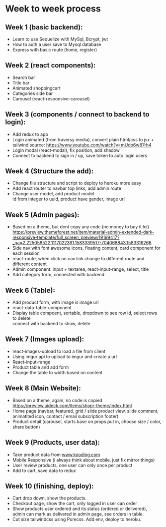 # Week to week process
## Week 1 (basic backend): 
* Learn to use Sequelize with MySql, Bcrypt, jwt
* How to auth a user save to Mysql database
* Express with basic route (home, register)
## Week 2 (react components):
* Search bar
* Title bar
* Animated shoppingcart
* Categories side bar
* Carousel (react-responsive-carousel)
## Week 3 (components / connect to backend to login):
* Add redux to app
* Login animated (from traversy media), convert plain html/css to jsx + tailwind
source: https://www.youtube.com/watch?v=mUdo6w87rh4
* Login modal (react-modal), fix position, add shadow
* Connect to backend to sign in / up, save token to auto login users
## Week 4 (Structure the add):
* Change file structure and script to deploy to heroku more easy
* Add react router to navbar top links, add admin route
* Change user model, add product model </br>
id from integer to uuid, product have gender, image url
## Week 5 (Admin pages):
* Based on a theme, but dont copy any code (no money to buy it lol) <br/>
https://preview.themeforest.net/item/material-admin-extended-dark-responsive-template/full_screen_preview/19199417?_ga=2.225058522.1117022391.1583339517-704068843.1583316266
* Side nav with font awesome icons, floating content, card component for each session
* react-route, when click on nav link change to different route and different content
* Admin component: input + textarea, react-input-range, select, title
* Add category form, connected with backend
## Week 6 (Table):
* Add product form, with image is image url
* react-data-table-component
* Display table compoent, sortable, dropdown to see row id, select rows to delete <br/>
connect with backend to show, delete
## Week 7 (Images upload):
* react-images-upload to load a file from client
* Using imgur api to upload to imgur and create a url
* React-input-range
* Product table and add form
* Change the table to width based on content
## Week 8 (Main Website):
* Based on a theme, again, no code is copied <br/>
<https://preview.uideck.com/items/shopr-theme/index.html> 
* Home page (navbar, featured, grid / slide product view, slide comment, <br/>
animatited icon, contact / email subscription footer)
* Product detail (carousel, starts base on props put in, choose size / color, share button)
## Week 9 (Products, user data):
* Take product data from www.kooding.com
* Mobile Responsive (i always think about mobile, just fix mirror things)
* User review products, one user can only once per product
* Add to cart, save data to redux
## Week 10 (finishing, deploy):
* Cart drop down, show the products.
* Checkout page, show the cart, only logged in user can order
* Show products user ordered and its status (ordered or delivered),<br/> 
admin can mark as delivered in admin page, see orders in table.
* Cut size tailwindcss using Purecss. Add env, deploy to heroku.



 